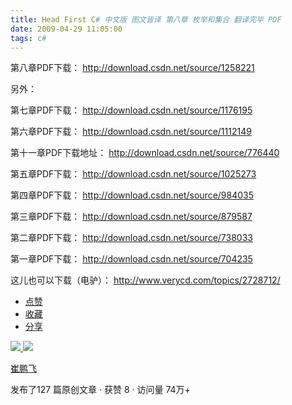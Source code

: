 ```yaml
---
title: Head First C# 中文版 图文皆译 第八章 枚举和集合 翻译完毕 PDF
date: 2009-04-29 11:05:00
tags: c#
---
```

第八章PDF下载： [ http://download.csdn.net/source/1258221
](http://download.csdn.net/source/1258221)

另外：

第七章PDF下载： [ http://download.csdn.net/source/1176195
](http://download.csdn.net/source/1176195)

第六章PDF下载： [ http://download.csdn.net/source/1112149
](http://download.csdn.net/source/1112149)

第十一章PDF下载地址： [ http://download.csdn.net/source/776440
](http://download.csdn.net/source/776440)

第五章PDF下载： [ http://download.csdn.net/source/1025273
](http://download.csdn.net/source/1025273)

第四章PDF下载： [ http://download.csdn.net/source/984035
](http://download.csdn.net/source/984035)

第三章PDF下载： [ http://download.csdn.net/source/879587
](http://download.csdn.net/source/879587)

第二章PDF下载： [ http://download.csdn.net/source/738033
](http://download.csdn.net/source/738033)

第一章PDF下载： [ http://download.csdn.net/source/704235
](http://download.csdn.net/source/704235)

这儿也可以下载（电驴）： [ http://www.verycd.com/topics/2728712/
](http://www.verycd.com/topics/2728712/)

  * [ 点赞  ](javascript:;)
  * [ 收藏  ](javascript:;)
  * [ 分享 ](javascript:;)

[ ![](https://profile.csdnimg.cn/5/2/5/3_cuipengfei1)
![](https://g.csdnimg.cn/static/user-reg-year/1x/11.png)
](https://blog.csdn.net/cuipengfei1)

[ 崔鹏飞 ](https://blog.csdn.net/cuipengfei1)

发布了127 篇原创文章  ·  获赞 8  ·  访问量 74万+

